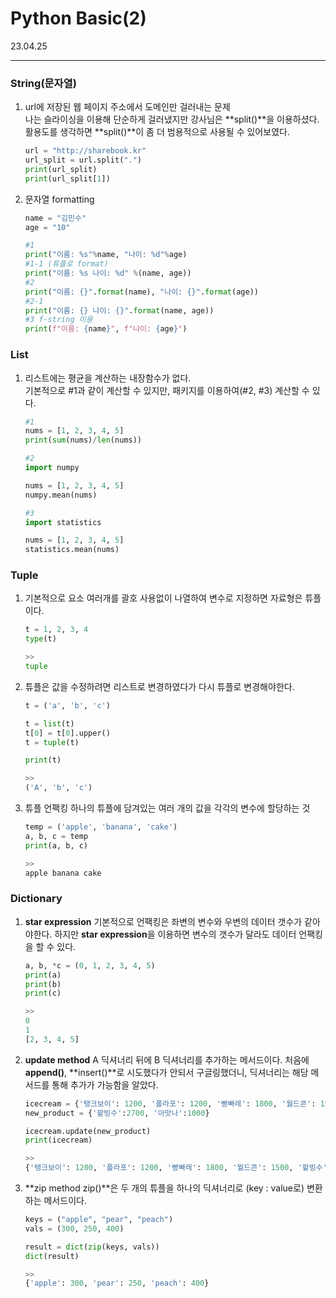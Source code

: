 # Python Basic(2)

23.04.25

---

### String(문자열)

1. url에 저장된 웹 페이지 주소에서 도메인만 걸러내는 문제 <br>
나는 슬라이싱을 이용해 단순하게 걸러냈지만 강사님은 **split()**을 이용하셨다.
활용도를 생각하면 **split()**이 좀 더 범용적으로 사용될 수 있어보였다.
    
    ```python
    url = "http://sharebook.kr"
    url_split = url.split(".")
    print(url_split)
    print(url_split[1])
    ```
    
1. 문자열 formatting
    
    ```python
    name = "김민수"
    age = "10"
    
    #1
    print("이름: %s"%name, "나이: %d"%age)
    #1-1 (튜플로 format)
    print("이름: %s 나이: %d" %(name, age))
    #2
    print("이름: {}".format(name), "나이: {}".format(age))
    #2-1
    print("이름: {} 나이: {}".format(name, age))
    #3 f-string 이용
    print(f"이름: {name}", f"나이: {age}")
    ```
    

### List

1. 리스트에는 평균을 계산하는 내장함수가 없다. <br>
기본적으로 #1과 같이 계산할 수 있지만, 패키지를 이용하여(#2, #3) 계산할 수 있다.
    
    ```python
    #1
    nums = [1, 2, 3, 4, 5]
    print(sum(nums)/len(nums))
    ```
    
    ```python
    #2
    import numpy
    
    nums = [1, 2, 3, 4, 5]
    numpy.mean(nums)
    ```
    
    ```python
    #3
    import statistics
    
    nums = [1, 2, 3, 4, 5]
    statistics.mean(nums)
    ```
    

### Tuple

1. 기본적으로 요소 여러개를 괄호 사용없이 나열하여 변수로 지정하면 자료형은 튜플이다.
    
    ```python
    t = 1, 2, 3, 4
    type(t)
    
    >>
    tuple
    ```
    
2. 튜플은 값을 수정하려면 리스트로 변경하였다가 다시 튜플로 변경해야한다.
    
    ```python
    t = ('a', 'b', 'c')
    
    t = list(t)
    t[0] = t[0].upper()
    t = tuple(t)
    
    print(t)
    
    >>
    ('A', 'b', 'c')
    ```
    
3. 튜플 언팩킹
하나의 튜플에 담겨있는 여러 개의 값을 각각의 변수에 할당하는 것
    
    ```python
    temp = ('apple', 'banana', 'cake')
    a, b, c = temp
    print(a, b, c)
    
    >>
    apple banana cake
    ```
    

### Dictionary

1. **star expression**
기본적으로 언팩킹은 좌변의 변수와 우변의 데이터 갯수가 같아야한다.
하지만 **star expression**을 이용하면 변수의 갯수가 달라도 데이터 언팩킹을 할 수 있다.
    
    ```python
    a, b, *c = (0, 1, 2, 3, 4, 5)
    print(a)
    print(b)
    print(c)
    
    >>
    0
    1
    [2, 3, 4, 5]
    ```
    
1. **update method**
A 딕셔너리 뒤에 B 딕셔너리를 추가하는 메서드이다. 
처음에 **append()**, **insert()**로 시도했다가 안되서 구글링했더니, 
딕셔너리는 해당 메서드를 통해 추가가 가능함을 알았다.
    
    ```python
    icecream = {'탱크보이': 1200, '폴라포': 1200, '빵빠레': 1800, '월드콘': 1500}
    new_product = {'팥빙수':2700, '아맛나':1000}
    
    icecream.update(new_product)
    print(icecream)
    
    >>
    {'탱크보이': 1200, '폴라포': 1200, '빵빠레': 1800, '월드콘': 1500, '팥빙수': 2700, '아맛나': 1000}
    ```
    
1. **zip method
zip()**은 두 개의 튜플을 하나의 딕셔너리로 (key : value로) 변환하는 메서드이다.
    
    ```python
    keys = ("apple", "pear", "peach")
    vals = (300, 250, 400)
    
    result = dict(zip(keys, vals))
    dict(result)
    
    >>
    {'apple': 300, 'pear': 250, 'peach': 400}
    ```
    
